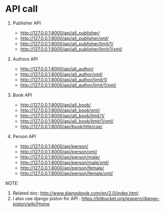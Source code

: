 

# API call

1. Publisher API
    + http://127.0.0.1:8000/api/all_publisher/
    + http://127.0.0.1:8000/api/all_publisher/xml/
    + http://127.0.0.1:8000/api/all_publisher/limit/1/
    + http://127.0.0.1:8000/api/all_publisher/limit/1/xml/


2. Authors API
    + http://127.0.0.1:8000/api/all_author/
    + http://127.0.0.1:8000/api/all_author/xml/
    + http://127.0.0.1:8000/api/all_author/limit/1/
    + http://127.0.0.1:8000/api/all_author/limit/1/xml/


3. Book API
    + http://127.0.0.1:8000/api/all_book/
    + http://127.0.0.1:8000/api/all_book/xml/
    + http://127.0.0.1:8000/api/all_book/limit/1/
    + http://127.0.0.1:8000/api/all_book/limit/1/xml/
    + http://127.0.0.1:8000/api/book/title/cse/

4. Person API
    + http://127.0.0.1:8000/api/person/
    + http://127.0.0.1:8000/api/person/xml/
    + http://127.0.0.1:8000/api/person/male/
    + http://127.0.0.1:8000/api/person/male/xml/
    + http://127.0.0.1:8000/api/person/female/
    + http://127.0.0.1:8000/api/person/female/xml/


NOTE:

1. Related doc: http://www.djangobook.com/en/2.0/index.html
2. I also use django piston for API : https://bitbucket.org/jespern/django-piston/wiki/Home


